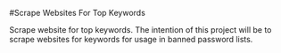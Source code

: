 #Scrape Websites For Top Keywords  

Scrape website for top keywords. The intention of this project will be to scrape websites for keywords for usage in banned password lists.
